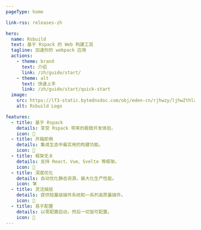 ```yaml
---
pageType: home

link-rss: releases-zh

hero:
  name: Rsbuild
  text: 基于 Rspack 的 Web 构建工具
  tagline: 加速你的 webpack 应用
  actions:
    - theme: brand
      text: 介绍
      link: /zh/guide/start/
    - theme: alt
      text: 快速上手
      link: /zh/guide/start/quick-start
  image:
    src: https://lf3-static.bytednsdoc.com/obj/eden-cn/rjhwzy/ljhwZthlaukjlkulzlp/rsbuild/home-logo-1200.png
    alt: Rsbuild Logo

features:
  - title: 基于 Rspack
    details: 享受 Rspack 带来的极致开发体验。
    icon: 🚀
  - title: 开箱即用
    details: 集成生态中最实用的构建功能。
    icon: 🦄
  - title: 框架无关
    details: 支持 React、Vue、Svelte 等框架。
    icon: 🎯
  - title: 深度优化
    details: 自动优化静态资源，最大化生产性能。
    icon: 🛠️
  - title: 灵活插拔
    details: 提供轻量级插件系统和一系列高质量插件。
    icon: 🎨
  - title: 易于配置
    details: 以零配置启动，然后一切皆可配置。
    icon: 🍭
---
```

